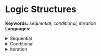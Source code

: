 # Logic Structures

**Keywords:** _sequential, conditional, iteration_   
**Languages:**

<details>
  <summary> Sequential </summary>   
 
  **Keywords:**   
  **Description:**   
  **Examples:**   
  **Remarks:**   
  
</details>

<details>
  <summary> Conditional </summary>   
 
  **Keywords:** _if-elseif-else, switch-case, selection_    
  **Description:**   
  **Examples:**   

  ```
  C#

  int employeeLevel = 100;
  string title = "";

  if(employeeLevel == 100){

  }
  else if(employeeLevel == 200){
    title = "Senior Associate";
  }
  else if(employeeLevel == 300){
    title = "Manager";
  }
  else if(employeeLevel == 400){
    title = "Senior Manager";
  }
  else{
    title = "Associate";
  }
  ```
  

  ```
  C#

  int employeeLevel = 100;
  string title = "";

  switch(employeeLevel)
  {
    case 100:
    case 200:
      title = "Senior Associate";
      break;
    case 300:
      title = "Manager";
      break;
    case 400:
      title = "Senior Manager";
      break;
    default:
      title = "Associate";
      break;
  }
  ```
  
  **Remarks:**   
  
</details>

<details>
  <summary> Iteration </summary>   
 
  **Keywords:** _for, while, foreach, loop, repetition_   
  **Description:**   
  - The `for` statement iterates through a code block a specific number of times. (initializer, condition, iterator)
  - The `while` statement iterates through a block of code until a condition is met.
  - The `foreach` statement iterates through a block of code once for each item in a sequence of data like an array or collection.
  
  **Examples:**    

  ```
  C#

  string[] names = {"A", "B", "C"};

  for(int i = 0; i < names.Length; i++)
  {
    Console.WriteLine(names[i]);
  }

  foreach(string name in names)
  {
    Console.WriteLine(name);
  }
  ```
  
  Output:
  ```
  A
  B
  C
  ```

  **Remarks:**     

</details>

### 
